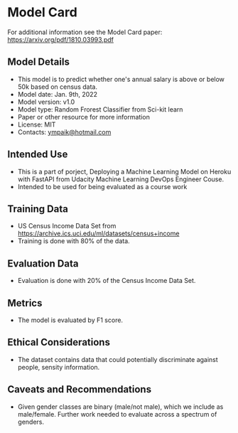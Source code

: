 # Model Card

For additional information see the Model Card paper: https://arxiv.org/pdf/1810.03993.pdf

## Model Details

* This model is to predict whether one's annual salary is above or below 50k based on census data.
* Model date: Jan. 9th, 2022
* Model version: v1.0
* Model type: Random Frorest Classifier from Sci-kit learn
* Paper or other resource for more information
* License: MIT
* Contacts: ympaik@hotmail.com

## Intended Use

* This is a part of porject, Deploying a Machine Learning Model on Heroku with FastAPI from Udacity Machine Learning DevOps Engineer Couse.
* Intended to be used for being evaluated as a course work

## Training Data

* US Census Income Data Set from https://archive.ics.uci.edu/ml/datasets/census+income
* Training is done with 80% of the data.

## Evaluation Data

* Evaluation is done with 20% of the Census Income Data Set.

## Metrics

* The model is evaluated by F1 score.

## Ethical Considerations

* The dataset contains data that could potentially discriminate against people, sensity information.

## Caveats and Recommendations

* Given gender classes are binary (male/not male), which we include as male/female. Further work needed to evaluate across a spectrum of genders.
